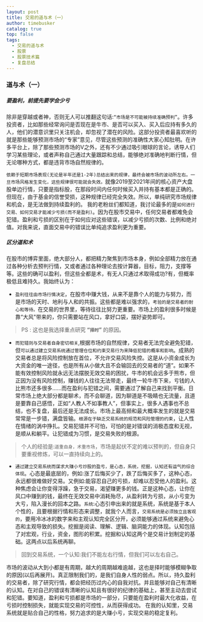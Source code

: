 ```yaml
---
layout: post
title: 交易的道与术（一）
author: timebusker
catalog: true
top: false
tags:
  - 交易的道与术
  - 股票
  - 股票技术篇
  - 复盘总结
---
```

### 道与术（一）

##### 要盈利，前提先要学会少亏
除非是穿越或者神，否则无人可以推翻这句话:`“市场是不可能被持续准确预判”`。许多投资者，比如那些经常询问是否现在是牛市、是否可以买入、买入后应持有多久的人，他们的潜意识里只关注机会，却忽视了潜在的风险。这部分投资者最喜欢听的就是那些能够预测市场的“专家”意见，尽管这些预测的准确性大家心知肚明。在许多平台上，除了那些预测市场的V之外，还有不少通过吸引眼球的言论，诱导人们学习某些理论，或者声称自己通过大量跟踪和总结，能够绝对准确地判断行情，但无论哪种方式，都是违背市场自然规律的。

`依赖于短期市场表现(无论是半年还是1-2年)总结出来的规律，最终会被市场的波动所左右。一旦市场风格发生变化，这些规律很可能就会失效。`就像2019至2021年间的核心资产大盘股单边行情，只要是指标股，在那段时间内任何时候买入并持有基本都是正确的。但现在，由于基金的信誉受损，这种规律已经完全失效。所以，单纯研究市场规律和机会，是无法做到持续盈利的。
我的老粉丝们都知道，我讨论最多的是`如何进行交易、如何交易才能减少亏损(而不是盈利)`。因为在股市交易中，任何交易者都难免会犯错。盈利和亏损的区别在于如何应对这些错误，以减少亏损的次数、比例和绝对值。对我来说，直面交易中的错误比单纯追求盈利更为重要。

##### 区分道和术
在股市的博弈里面，绝大部分人，都把精力聚焦到市场本身，例如全部精力放在通过各种分析去预判行情，又或者通过各种理论去按计算器，目标，阻力，支撑等等。这些的确可以盈利，但这些全都是术，有无人只通过术取得成功?有，但概率极低且难持久。我始终认为：

+ `盈利往往由市场行情决定`，在股市中赚大钱，从来不是靠个人的能力与努力，而是市场的天时、地利与人和的共振。这些都是难以强求的，`考验的是交易者的耐心和等待。`在交易的世界里，等待往往比努力更重要。市场上的盈利很多时候是靠“大风"带来的，你只需要站在风口，拿好口袋，摆好姿势即可。

>PS : 这也是我选择重点研究 **“`择时`”** 的原因。

+ `而犯错则与交易者自身密切相关`,根据市场的自然规律，交易者无法完全避免犯错，但`可以通过建立交易系统通过管理仓位和约束交易行为来降低犯错的概率和影响`。成熟的交易者总是将风险控制放在首位，不允许交易风险失控。这是从小资金成长为大资金的唯一途径，也是所有从小做大且不会输回去的交易者的“道”。如果不能有效控制风险就永远无法摆脱无效交易的困扰，牛市的机会远多于熊市，但正因为没有风险控制，赚钱的人往往无法带走，最终一轮牛市下来，亏钱的人比熊市还多很多……而在盈利与犯错之间，需要通过了解自己来找到平衡。日常市场上绝大部分都是聊术，而不会聊道，因为聊道是不吸睛也无流量，且道是要靠自己感悟，正如“人教人不如事教人”，但事实上，很多人遇事也不总结，也不复盘，最后还是无法成长。市场上最高频和最大概率发生的就是交易常常是一步错，满盘皆输。`根源在于缺乏交易系统的规范和风险管理的约束`，让人性在情绪的涡中挣扎。交易犯错并不可怕，可怕的是对错误的消极态度和无视，是顺从和躺平。让犯错成为习惯，是交易失败的根源。

> 个人的经验是:`道重自身，术重市场`，市场是起伏不定的难以预判的，但自身只要重视修炼，可以一直持续向上的。

+ `通过建立交易系统而谋求大赚小亏炒股的盈亏，是心态，系统，挖掘，认知还有运气的综合体现`。心态是最底层的，例如:涨了后悔买少了，跌了后悔买多了，这种心态，永远都很难做好交易。又例如:能容忍自己的亏损，却难以忍受他人的盈利。这种焦虑会让你变得浮躁，急于交易，渴望赚更多的钱。正是这种心态，让你在风口中赚到的钱，最终在无效交易中消耗殆尽，从盈利转为亏损，从小亏变为大亏，陷入漫长的回本之路。`系统`:心态引申出来的就是系统，系统是基于本人个性的，且要根据行情和形态来调整，就我个人而言，`交易系统是必须独立且客观的`，要用冷冰冰的数字来和主观认知完全区分开，必须能够通过系统来避免心态和主观导致的损失。挖掘是阅读、理解、逻辑、脑洞能力的体现。认知包括了对宏观，行业，资金，图形的积累。挖掘和认知这两个是交易计划制定的基础。这两点以后系统再聊。
> 回到交易系统，一个认知:我们不能左右行情，但我们可以左右自己。

市场的波动从大到小都是有周期，越大的周期越难逾越，这也是择时能够模糊争取的原因(以后再展开)。真正限制我们的，是我们自身人性的弱点。所以，持久盈利的交易者，除了研究行情，都会把经历过内心的自我对抗。并且能够对自己有清晰的认知。在对自己的错误有清晰的认知且有很好的纪律的基础上，甚至主动去尝试和犯错。要知道，盈利和亏损都是市场的一部分，只要能在盈利时最大化收益，在亏损时控制损失，就能实现交易的可控性，从而获得成功。
在我的认知里，交易系统就是贴合自己的性格，努力追求的是大赚小亏，实现交易的稳定复利。

